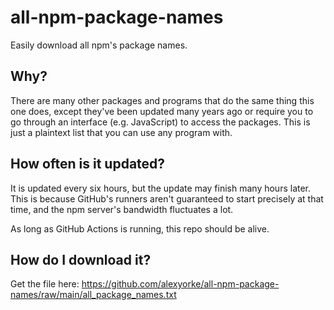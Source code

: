 # all-npm-package-names

Easily download all npm's package names.

## Why?

There are many other packages and programs that do the same thing this one does, except they've been updated many years ago or require you to go through an interface (e.g. JavaScript) to access the packages. This is just a plaintext list that you can use any program with.

## How often is it updated?

It is updated every six hours, but the update may finish many hours later. This is because GitHub's runners aren't guaranteed to start precisely at that time, and the npm server's bandwidth fluctuates a lot.

As long as GitHub Actions is running, this repo should be alive.

## How do I download it?

Get the file here: https://github.com/alexyorke/all-npm-package-names/raw/main/all_package_names.txt
